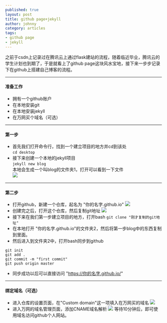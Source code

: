 ```yaml
---
published: true
layout: post
title: github page+jekyll
author: johnny 
category: articles
tags:
- github page
- jekyll
---  
```


之前于csdn上记录过在腾讯云上通过flask建站的流程，随着临近毕业，腾讯云的学生计划也到期了，于是就看上了github page这块风水宝地，接下来一步步记录下在github上搭建自己博客的流程。  
<!-- more -->

---------------------------------------  

#### 准备工作
- 拥有一个github账户
- 在本地安装git
- 在本地安装jekyll
- 在万网买个域名（可选）  

---------------------------------------  

#### 第一步
- 首先我们打开命令行，找到一个建立项目的地方并cd到该处  
``` cd desktop ```  
- 接下来创建一个本地的jekyll项目  
``` jekyll new blog ```  
本地会生成一个叫blog的文件夹1，打开可以看到一下文件  
![](/images/github_page_1.png)  

---------------------------------------  

#### 第二步
- 打开github，新建一个仓库，起名为 "你的名字.github.io"
![](/images/github_page_2.png)
- 创建完之后，打开这个仓库，然后复制git地址
![](/images/github_page_3.png)
- 接下来在我们第一步建立项目的地方，打开bash
``` git clone "刚才复制的git地址" ```
- 在本地打开 "你的名字.github.io"的文件夹2，然后将第一步blog中的东西复制到里面。    
- 然后进入到文件夹2中，打开bash同步到github  
```
git init
git add .
git commit -m "first commit"
git push origin master
```  
- 同步成功以后可以直接访问 "https://你的名字.github.io/"

---------------------------------------  

#### 绑定域名（可选）
- 进入仓库的设置页面，在"Custom domain"这一项填入在万网买的域名
![](/images/github_page_4.png)
- 进入万网的域名管理页面，添加CNAME域名解析
![](/images/github_page_5.png)
等待10分钟后，即可使用域名访问github个人网站。









